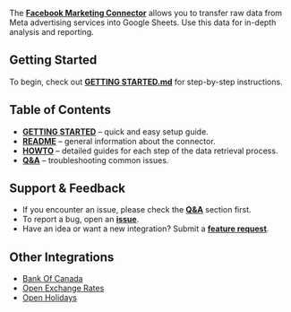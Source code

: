 The [**Facebook Marketing Connector**](https://github.com/OWOX/js-data-connectors/tree/main/src/Integrations/FacebookMarketing) allows you to transfer raw data from Meta advertising services into Google Sheets. Use this data for in-depth analysis and reporting.

## Getting Started

To begin, check out [**GETTING STARTED.md**](https://github.com/OWOX/js-data-connectors/blob/main/src/Integrations/FacebookMarketing/GETTING_STARTED.md) for step-by-step instructions.

## Table of Contents

- [**GETTING STARTED**](https://github.com/OWOX/js-data-connectors/blob/main/src/Integrations/FacebookMarketing/GETTING_STARTED.md) – quick and easy setup guide.
- [**README**](https://github.com/OWOX/js-data-connectors/blob/main/src/Integrations/FacebookMarketing/README.md) – general information about the connector.
- [**HOWTO**](https://github.com/OWOX/js-data-connectors/blob/main/src/Integrations/FacebookMarketing/HOWTO.md) – detailed guides for each step of the data retrieval process.
- [**Q&A**](https://github.com/OWOX/js-data-connectors/discussions/categories/q-a) – troubleshooting common issues.

## Support & Feedback

- If you encounter an issue, please check the [**Q&A**](https://github.com/OWOX/js-data-connectors/discussions/categories/q-a) section first.
- To report a bug, open an [**issue**](#).
- Have an idea or want a new integration? Submit a [**feature request**](#).

## Other Integrations

- [Bank Of Canada](https://github.com/OWOX/js-data-connectors/tree/main/src/Integrations/BankOfCanada)
- [Open Exchange Rates](https://github.com/OWOX/js-data-connectors/tree/main/src/Integrations/OpenExchangeRates)
- [Open Holidays](https://github.com/OWOX/js-data-connectors/tree/main/src/Integrations/OpenHolidays)

